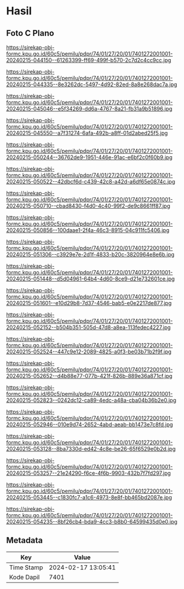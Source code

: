 # Hasil

## Foto C Plano

https://sirekap-obj-formc.kpu.go.id/60c5/pemilu/pdpr/74/01/27/20/01/7401272001001-20240215-044150--61263399-ff69-499f-b570-2c7d2c4cc9cc.jpg

https://sirekap-obj-formc.kpu.go.id/60c5/pemilu/pdpr/74/01/27/20/01/7401272001001-20240215-044335--8e3262dc-5497-4d92-82ed-8a8e268dac7a.jpg

https://sirekap-obj-formc.kpu.go.id/60c5/pemilu/pdpr/74/01/27/20/01/7401272001001-20240215-045046--e5f34269-dd6a-4767-8a21-fb31a9b51896.jpg

https://sirekap-obj-formc.kpu.go.id/60c5/pemilu/pdpr/74/01/27/20/01/7401272001001-20240215-045550--a7f31274-6afa-492b-a8ff-01d2abed25f5.jpg

https://sirekap-obj-formc.kpu.go.id/60c5/pemilu/pdpr/74/01/27/20/01/7401272001001-20240215-050244--36762de9-1951-446e-91ac-e6bf2c0f60b9.jpg

https://sirekap-obj-formc.kpu.go.id/60c5/pemilu/pdpr/74/01/27/20/01/7401272001001-20240215-050522--42dbcf6d-c439-42c8-a42d-a6df65e0874c.jpg

https://sirekap-obj-formc.kpu.go.id/60c5/pemilu/pdpr/74/01/27/20/01/7401272001001-20240215-050710--cbad8430-f4d0-4c40-99f2-de9c8661ff87.jpg

https://sirekap-obj-formc.kpu.go.id/60c5/pemilu/pdpr/74/01/27/20/01/7401272001001-20240215-050856--100daae1-2f4a-46c3-8915-04c911fc5406.jpg

https://sirekap-obj-formc.kpu.go.id/60c5/pemilu/pdpr/74/01/27/20/01/7401272001001-20240215-051306--c3929e7e-2d1f-4833-b20c-3820964e8e6b.jpg

https://sirekap-obj-formc.kpu.go.id/60c5/pemilu/pdpr/74/01/27/20/01/7401272001001-20240215-051448--d5d04961-64b4-4d60-8ce9-d21e732601ce.jpg

https://sirekap-obj-formc.kpu.go.id/60c5/pemilu/pdpr/74/01/27/20/01/7401272001001-20240215-051601--e10d29b8-7d37-4546-bab5-e0e2217de877.jpg

https://sirekap-obj-formc.kpu.go.id/60c5/pemilu/pdpr/74/01/27/20/01/7401272001001-20240215-052152--b504b351-505d-47d8-a8ea-113fedec4227.jpg

https://sirekap-obj-formc.kpu.go.id/60c5/pemilu/pdpr/74/01/27/20/01/7401272001001-20240215-052524--447c9e12-2089-4825-a0f3-be03b71b2f9f.jpg

https://sirekap-obj-formc.kpu.go.id/60c5/pemilu/pdpr/74/01/27/20/01/7401272001001-20240215-052652--d4b88e77-077b-421f-826b-889e36a871cf.jpg

https://sirekap-obj-formc.kpu.go.id/60c5/pemilu/pdpr/74/01/27/20/01/7401272001001-20240215-052823--0242dc12-ca89-4edc-a48a-cba04b36b2e0.jpg

https://sirekap-obj-formc.kpu.go.id/60c5/pemilu/pdpr/74/01/27/20/01/7401272001001-20240215-052946--010e9d74-2652-4abd-aeab-bb1473e7c8fd.jpg

https://sirekap-obj-formc.kpu.go.id/60c5/pemilu/pdpr/74/01/27/20/01/7401272001001-20240215-053128--8ba7330d-ed42-4c8e-be26-65f6529e0b2d.jpg

https://sirekap-obj-formc.kpu.go.id/60c5/pemilu/pdpr/74/01/27/20/01/7401272001001-20240215-053257--21e24290-f6ce-4f6b-9903-432b7f7fd297.jpg

https://sirekap-obj-formc.kpu.go.id/60c5/pemilu/pdpr/74/01/27/20/01/7401272001001-20240215-053445--c1830fc7-a1c6-4973-8e8f-bb465bd2087e.jpg

https://sirekap-obj-formc.kpu.go.id/60c5/pemilu/pdpr/74/01/27/20/01/7401272001001-20240215-054235--8bf26cb4-bda9-4cc3-b8b0-64599435d0e0.jpg


## Metadata

| Key        | Value               |
| ---------- | ------------------- |
| Time Stamp | 2024-02-17 13:05:41 |
| Kode Dapil | 7401                |



